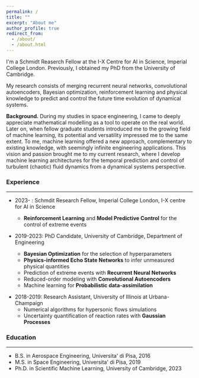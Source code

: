 ```yaml
---
permalink: /
title: ""
excerpt: "About me"
author_profile: true
redirect_from: 
  - /about/
  - /about.html
---
```


I'm a Schmidt Reaserch Fellow at the I-X Centre for AI in Science, Imperial College London. Previously, I obtained my PhD from the University of Cambridge. 

My research consists of merging recurrent neural networks, convolutional autoencoders, Bayesian optimization, reinforcement learning and physical knowledge to predict and control the future time evolution of dynamical systems.

__Background.__ During my studies in space engineering, I came to deeply appreciate mathematical modelling as a tool to operate on the real world. Later on, when fellow graduate students introduced me to the growing field of machine learning, its potential and versatility impressed me to the same extent. To me, machine learning offered a new approach, complementary to existing knowledge, with seemingly infinite engineering applications. 
This vision and passion brought me to my current research, where I develop machine learning architectures for the temporal prediction and control of turbulent (chaotic) fluid dynamics from a dynamical systems perspective.

<!--My research focuses on dynamical systems, with applications that range from fluid dynamics, to climate science and epidemiology.-->


### Experience
***

* 2023- : Schmdit Research Fellow, Imperial College London, I-X centre for AI in Science
  * __Reinforcement Learning__ and __Model Predictive Control__ for the control of extreme events

* 2019-2023: PhD Candidate, University of Cambridge, Department of Engineering 
  * __Bayesian Optimization__ for the selection of hyperparameters
  * __Physics-informed Echo State Networks__ to infer unmeasured physical quantities
  * Prediction of extreme events with __Recurrent Neural Networks__
  * Reduced-order modeling with __Convolutional Autoencoders__
  * Machine learning for __Probabilistic data-assimilation__
<!-- <br/>
  -->
* 2018-2019: Research Assistant, University of Illinois at Urbana-Champaign
  * Numerical algorithms for hypersonic flows simulations 
  * Uncertainty quantification of reaction rates with __Gaussian Processes__


### Education
***
* B.S. in Aerospace Engineering, Universita' di Pisa, 2016
* M.S. in Space Engineering, Universita' di Pisa, 2019
* Ph.D. in Scientific Machine Learning, University of Cambridge, 2023




